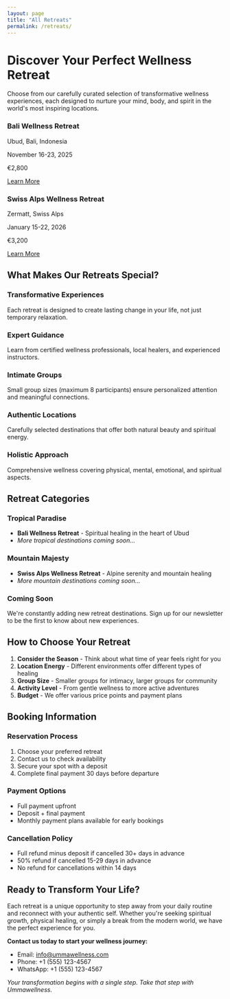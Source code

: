 ```yaml
---
layout: page
title: "All Retreats"
permalink: /retreats/
---
```


# Discover Your Perfect Wellness Retreat

Choose from our carefully curated selection of transformative wellness experiences, each designed to nurture your mind, body, and spirit in the world's most inspiring locations.

<div class="retreats-grid">
  <div class="retreat-card">
    <div class="retreat-image" style="background-image: url('/assets/images/bali-hero.jpg');">
      <div class="retreat-overlay">
        <h3>Bali Wellness Retreat</h3>
        <p class="location">Ubud, Bali, Indonesia</p>
        <p class="dates">November 16-23, 2025</p>
        <p class="price">€2,800</p>
        <a href="/retreats/bali-wellness-retreat/" class="retreat-button">Learn More</a>
      </div>
    </div>
  </div>
  
  <div class="retreat-card">
    <div class="retreat-image" style="background-image: url('/assets/images/swiss-hero.jpg');">
      <div class="retreat-overlay">
        <h3>Swiss Alps Wellness Retreat</h3>
        <p class="location">Zermatt, Swiss Alps</p>
        <p class="dates">January 15-22, 2026</p>
        <p class="price">€3,200</p>
        <a href="/retreats/swiss-alps-retreat/" class="retreat-button">Learn More</a>
      </div>
    </div>
  </div>
</div>

## What Makes Our Retreats Special?

### **Transformative Experiences**
Each retreat is designed to create lasting change in your life, not just temporary relaxation.

### **Expert Guidance**
Learn from certified wellness professionals, local healers, and experienced instructors.

### **Intimate Groups**
Small group sizes (maximum 8 participants) ensure personalized attention and meaningful connections.

### **Authentic Locations**
Carefully selected destinations that offer both natural beauty and spiritual energy.

### **Holistic Approach**
Comprehensive wellness covering physical, mental, emotional, and spiritual aspects.

## Retreat Categories

### **Tropical Paradise**
- **Bali Wellness Retreat** - Spiritual healing in the heart of Ubud
- *More tropical destinations coming soon...*

### **Mountain Majesty**
- **Swiss Alps Wellness Retreat** - Alpine serenity and mountain healing
- *More mountain destinations coming soon...*

### **Coming Soon**
We're constantly adding new retreat destinations. Sign up for our newsletter to be the first to know about new experiences.

## How to Choose Your Retreat

1. **Consider the Season** - Think about what time of year feels right for you
2. **Location Energy** - Different environments offer different types of healing
3. **Group Size** - Smaller groups for intimacy, larger groups for community
4. **Activity Level** - From gentle wellness to more active adventures
5. **Budget** - We offer various price points and payment plans

## Booking Information

### **Reservation Process**
1. Choose your preferred retreat
2. Contact us to check availability
3. Secure your spot with a deposit
4. Complete final payment 30 days before departure

### **Payment Options**
- Full payment upfront
- Deposit + final payment
- Monthly payment plans available for early bookings

### **Cancellation Policy**
- Full refund minus deposit if cancelled 30+ days in advance
- 50% refund if cancelled 15-29 days in advance
- No refund for cancellations within 14 days

## Ready to Transform Your Life?

Each retreat is a unique opportunity to step away from your daily routine and reconnect with your authentic self. Whether you're seeking spiritual growth, physical healing, or simply a break from the modern world, we have the perfect experience for you.

**Contact us today to start your wellness journey:**
- Email: info@ummawellness.com
- Phone: +1 (555) 123-4567
- WhatsApp: +1 (555) 123-4567

*Your transformation begins with a single step. Take that step with Ummawellness.*
